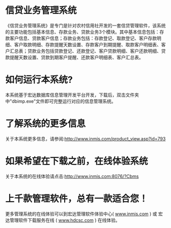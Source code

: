 # 信贷业务管理系统

《信贷业务管理系统》是专门是针对农村信用社开发的一套信贷管理软件，该系统的主要功能包括基本信息、存款业务、贷款业务3个模块。其中基本信息包括：存款客户信息、贷款客户信息；存款业务包括：存款登记、取款登记、客户存款明细、客户取款明细、存款提醒天数设置、存款客户到期提醒、取款客户明细表、客户汇总表；贷款业务包括贷款登记、还款登记、客户贷款明细、客户还款明细、贷款提醒天数设置、贷款到期客户提醒、还款客户明细表、客户汇总表。

# 如何运行本系统?

本系统基于宏达数据库信息管理开发平台开发，下载后，双击文件夹中"dbimp.exe"文件即可完整运行对应的信息管理系统。

# 了解系统的更多信息

关于本系统更多信息，请参阅:http://www.inmis.com/product_view.asp?id=793

# 如果希望在下载之前，在线体验系统

关于本系统的在线体验请点击:http://www.inmis.com:8076/?Cbms

# 上千款管理软件，总有一款适合您！

更多管理系统的在线体验可以到宏达管理软件体验中心( www.inmis.com ) 或 宏达管理软件下载服务在线 ( www.hdcsc.com ) 在线体验。

